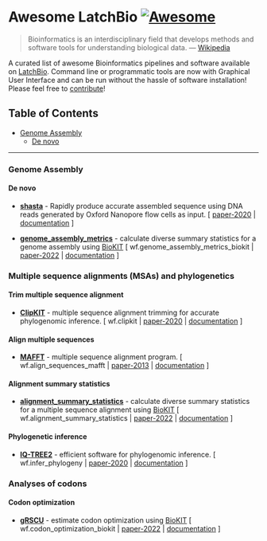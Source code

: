 # Awesome LatchBio [![Awesome](https://cdn.rawgit.com/sindresorhus/awesome/d7305f38d29fed78fa85652e3a63e154dd8e8829/media/badge.svg)](https://github.com/sindresorhus/awesome)

> Bioinformatics is an interdisciplinary field that develops methods and software tools for understanding biological data. — [Wikipedia](https://en.wikipedia.org/wiki/Bioinformatics)

A curated list of awesome Bioinformatics pipelines and software available on [LatchBio](https://console.latch.bio/explore). Command line or programmatic tools are now with Graphical User Interface and can be run without the hassle of software installation! Please feel free to [contribute](CONTRIBUTING.md)!

<!-- START doctoc generated TOC please keep comment here to allow auto update -->
<!-- DON'T EDIT THIS SECTION, INSTEAD RE-RUN doctoc TO UPDATE -->
## Table of Contents

- [Genome Assembly](#genome-assembly)
  - [De novo](#de-novo)

<!-- END doctoc generated TOC please keep comment here to allow auto update -->

---

### Genome Assembly

#### De novo

- **[shasta](https://github.com/chanzuckerberg/shasta)** - Rapidly produce accurate assembled sequence using DNA reads generated by Oxford Nanopore flow cells as input. [ [paper-2020](https://pubmed.ncbi.nlm.nih.gov/32686750) | [documentation](https://chanzuckerberg.github.io/shasta) ]

- **[genome_assembly_metrics](https://jlsteenwyk.com/BioKIT/)** - calculate diverse summary statistics for a genome assembly using [BioKIT](https://academic.oup.com/genetics/advance-article-abstract/doi/10.1093/genetics/iyac079/6583183) [ wf.genome_assembly_metrics_biokit | [paper-2022](https://academic.oup.com/genetics/advance-article-abstract/doi/10.1093/genetics/iyac079/6583183) | [documentation](https://jlsteenwyk.com/BioKIT/) ]

### Multiple sequence alignments (MSAs) and phylogenetics

#### Trim multiple sequence alignment
- **[ClipKIT](https://github.com/JLSteenwyk/ClipKIT)** - multiple sequence alignment trimming for accurate phylogenomic inference. [ wf.clipkit | [paper-2020](https://journals.plos.org/plosbiology/article?id=10.1371/journal.pbio.3001007) | [documentation](https://jlsteenwyk.com/ClipKIT/) ]

#### Align multiple sequences
- **[MAFFT](https://mafft.cbrc.jp/alignment/software/)** - multiple sequence alignment program. [ wf.align_sequences_mafft |  [paper-2013](https://academic.oup.com/mbe/article/30/4/772/1073398) | [documentation](https://mafft.cbrc.jp/alignment/software/) ]

#### Alignment summary statistics
- **[alignment_summary_statistics](https://jlsteenwyk.com/BioKIT/)** - calculate diverse summary statistics for a multiple sequence alignment using [BioKIT](https://academic.oup.com/genetics/advance-article-abstract/doi/10.1093/genetics/iyac079/6583183) [ wf.alignment_summary_statistics | [paper-2022](https://academic.oup.com/genetics/advance-article-abstract/doi/10.1093/genetics/iyac079/6583183) | [documentation](https://jlsteenwyk.com/BioKIT/) ]

#### Phylogenetic inference
- **[IQ-TREE2](http://www.iqtree.org/doc/)** - efficient software for phylogenomic inference. [ wf.infer_phylogeny | [paper-2020](https://doi.org/10.1093/molbev/msaa015) | [documentation](http://www.iqtree.org/doc/) ]

### Analyses of codons

#### Codon optimization
- **[gRSCU](https://jlsteenwyk.com/BioKIT/)** - estimate codon optimization using [BioKIT](https://academic.oup.com/genetics/advance-article-abstract/doi/10.1093/genetics/iyac079/6583183) [ wf.codon_optimization_biokit | [paper-2022](https://academic.oup.com/genetics/advance-article-abstract/doi/10.1093/genetics/iyac079/6583183) | [documentation](https://jlsteenwyk.com/BioKIT/) ]